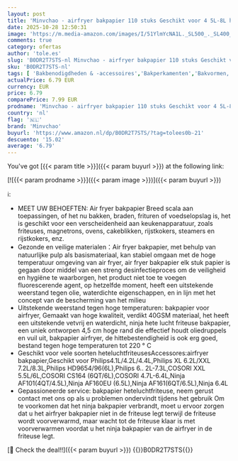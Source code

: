```yaml
---
layout: post
title: 'Minvchao - airfryer bakpapier 110 stuks Geschikt voor 4 5L-8L heteluchtfriteuse BPA-vrij 20-24cm airfryer accessoires Compatibel met COSORI Airfryer Cecotec Philips'
date: 2025-10-28 12:50:31
image: 'https://m.media-amazon.com/images/I/51YlmYcNA1L._SL500_._SL400_.jpg'
comments: true
category: ofertas
author: 'tole.es'
slug: 'B0DR2T7STS-nl Minvchao - airfryer bakpapier 110 stuks Geschikt voor 4...'
sku: 'B0DR2T7STS-nl'
tags: [ 'Bakbenodigdheden & -accessoires','Bakperkamenten','Bakvormen, platen & accessoires','Keuken & eetkamer','Wonen & keuken','minvchao','🇳🇱', ]
actualPrice: 6.79 EUR
currency: EUR
price: 6.79
comparePrice: 7.99 EUR
prodname: 'Minvchao - airfryer bakpapier 110 stuks Geschikt voor 4 5L-8L heteluchtfriteuse BPA-vrij 20-24cm airfryer accessoires Compatibel met COSORI Airfryer Cecotec Philips'
country: 'nl'
flag: '🇳🇱'
brand: 'Minvchao'
buyurl: 'https://www.amazon.nl/dp/B0DR2T7STS/?tag=tolees0b-21'
descuento: '15.02'
average: '6.79'
---
```


You've got [{{< param title >}}]({{< param buyurl >}}) at the following link:

[![{{< param prodname >}}]({{< param image >}})]({{< param buyurl >}})

ℹ️:

- MEET UW BEHOEFTEN: Air fryer bakpapier Breed scala aan toepassingen, of het nu bakken, braden, frituren of voedselopslag is, het is geschikt voor een verscheidenheid aan keukenapparatuur, zoals friteuses, magnetrons, ovens, cakeblikken, rijstkokers, steamers en rijstkokers, enz.
- Gezonde en veilige materialen：Air fryer bakpapier, met behulp van natuurlijke pulp als basismateriaal, kan stabiel omgaan met de hoge temperatuur omgeving van air fryer, air fryer bakpapier elk stuk papier is gegaan door middel van een streng desinfectieproces om de veiligheid en hygiëne te waarborgen, het product niet toe te voegen fluorescerende agent, op hetzelfde moment, heeft een uitstekende weerstand tegen olie, waterdichte eigenschappen, en in lijn met het concept van de bescherming van het milieu
- Uitstekende weerstand tegen hoge temperaturen: bakpapier voor airfryer, Gemaakt van hoge kwaliteit, verdikt 40GSM materiaal, het heeft een uitstekende vetvrij en waterdicht, ninja hete lucht friteuse bakpapier, een uniek ontworpen 4,5 cm hoge rand die effectief houdt oliedruppels en vuil uit, bakpapier airfryer, de hittebestendigheid is ook erg goed, bestand tegen hoge temperaturen tot 220 ° C
- Geschikt voor vele soorten heteluchtfriteusesAccessores:airfryer bakpapier,Geschikt voor Philips4.1L/4.2L/4.4L,Philips XL 6.2L/XXL 7.2L/8.3L,Philips HD9654/96(6L),Philips 6.. 2L-7.3L,COSORI XXL 5.5L/6L,COSORI CS164 (6QT/6L),COSORI 4.7L-6.4L,Ninja AF101(4QT/4.5L),Ninja AF160EU (6.5L),Ninja AF161(6QT/6.5L),Ninja 6.4L
- Gepassioneerde service: bakpapier heteluchtfriteuse, neem gerust contact met ons op als u problemen ondervindt tijdens het gebruik Om te voorkomen dat het ninja bakpapier verbrandt, moet u ervoor zorgen dat u het airfryer bakpapier niet in de friteuse legt terwijl de friteuse wordt voorverwarmd, maar wacht tot de friteuse klaar is met voorverwarmen voordat u het ninja bakpapier van de airfryer in de friteuse legt.

[🛒 Check the deal!!]({{< param buyurl >}})
{{<world>}}B0DR2T7STS{{</world>}}

